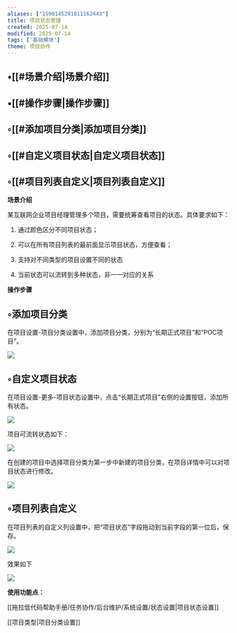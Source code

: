 ```yaml
---
aliases: ["1590145291811162443"]
title: 项目状态管理
created: 2025-07-14
modified: 2025-07-14
tags: ['基础模块']
theme: 项目协作
---
```


## •[[#场景介绍|场景介绍]]

## •[[#操作步骤|操作步骤]]

## ◦[[#添加项目分类|添加项目分类]]

## ◦[[#自定义项目状态|自定义项目状态]]

## ◦[[#项目列表自定义|项目列表自定义]]

**场景介绍**

某互联网企业项目经理管理多个项目，需要统筹查看项目的状态。具体要求如下：

1. 通过颜色区分不同项目状态；

2. 可以在所有项目列表的最前面显示项目状态，方便查看；

3. 支持对不同类型的项目设置不同的状态

4. 当前状态可以流转到多种状态，非一一对应的关系

**操作步骤**

## ◦添加项目分类

在项目设置-项目分类设置中，添加项目分类，分别为“长期正式项目”和“POC项目”。

**![](26177a9bfb11285fa43f9629223fef1f.jpg)**

## ◦自定义项目状态

在项目设置-更多-项目状态设置中，点击“长期正式项目”右侧的设置按钮，添加所有状态。

![](8d3e6f9e26f6a83abd23cce2ab7bc3a7.jpg)

项目可流转状态如下：

![](3a7b550c2239537a0a18d9669ca0eec1.jpg)

在创建的项目中选择项目分类为第一步中新建的项目分类，在项目详情中可以对项目状态进行修改。

![](40bd05dce7c0b4b5a404369e36ae30b5.jpg)

## ◦项目列表自定义

在项目列表的自定义列设置中，把“项目状态”字段拖动到当前字段的第一位后，保存。

**![](c8431775ea71891c73536b05f7849261.jpg)**

效果如下

![](7377c7904caaa03be5215ff950aac1c4.jpg)

**使用功能点：**

[[拖拉低代码帮助手册/任务协作/后台维护/系统设置/状态设置|项目状态设置]]

[[项目类型|项目分类设置]]